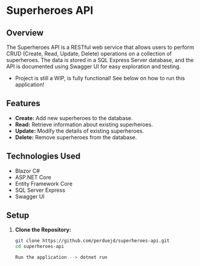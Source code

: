 # Superheroes API

## Overview

The Superheroes API is a RESTful web service that allows users to perform CRUD (Create, Read, Update, Delete) operations on a collection of superheroes. The data is stored in a SQL Express Server database, and the API is documented using Swagger UI for easy exploration and testing.

* Project is still a WIP, is fully functional! See below on how to run this application! 

## Features

- **Create:** Add new superheroes to the database.
- **Read:** Retrieve information about existing superheroes.
- **Update:** Modify the details of existing superheroes.
- **Delete:** Remove superheroes from the database.

## Technologies Used

- Blazor C#
- ASP.NET Core
- Entity Framework Core
- SQL Server Express
- Swagger UI

## Setup

1. **Clone the Repository:**

   ```bash
   git clone https://github.com/perduejd/superheroes-api.git
   cd superheroes-api

   Run the application --> dotnet run

